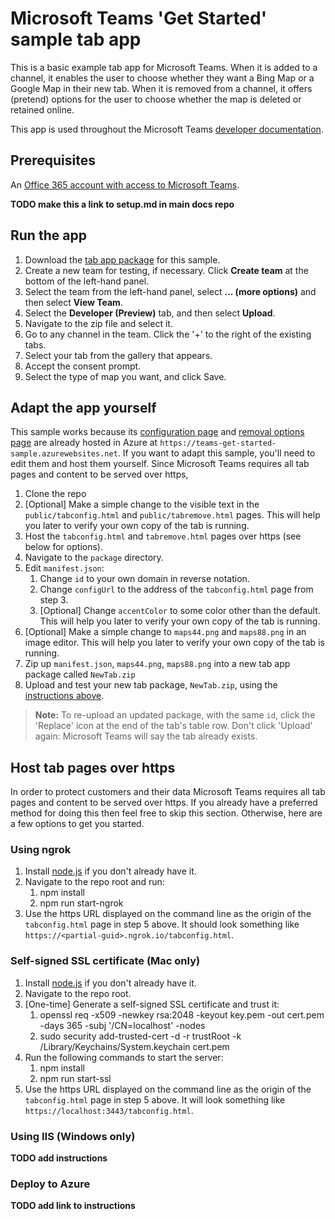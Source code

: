 # Microsoft Teams 'Get Started' sample tab app

This is a basic example tab app for Microsoft Teams.  When it is added to a channel, it enables the user to choose whether they want a Bing Map or a Google Map in their new tab.  When it is removed from a channel, it offers (pretend) options for the user to choose whether the map is deleted or retained online.

This app is used throughout the Microsoft Teams [developer documentation](https://aka.ms/microsoftteamstabsplatform).

## Prerequisites

An [Office 365 account with access to Microsoft Teams]().

**TODO make this a link to setup.md in main docs repo**

## Run the app

1. Download the [tab app package](https://github.com/OfficeDev/microsoft-teams-sample-get-started/blob/master/package/MapsTab.zip) for this sample.
2. Create a new team for testing, if necessary.  Click **Create team** at the bottom of the left-hand panel.
3. Select the team from the left-hand panel, select **... (more options)** and then select **View Team**.
4. Select the **Developer (Preview)** tab, and then select **Upload**.
5. Navigate to the zip file and select it.
6. Go to any channel in the team.  Click the '+' to the right of the existing tabs.
7. Select your tab from the gallery that appears.
8. Accept the consent prompt.
9. Select the type of map you want, and click Save.

## Adapt the app yourself

This sample works because its [configuration page](https://teams-get-started-sample.azurewebsites.net/tabconfig.html) and [removal options page](https://teams-get-started-sample.azurewebsites.net/tabremove.html) are already hosted in Azure at `https://teams-get-started-sample.azurewebsites.net`. If you want to adapt this sample, you'll need to edit them and host them yourself. Since Microsoft Teams requires all tab pages and content to be served over https,

1. Clone the repo
2. [Optional] Make a simple change to the visible text in the `public/tabconfig.html` and `public/tabremove.html` pages. This will help you later to verify your own copy of the tab is running.
3. Host the `tabconfig.html` and `tabremove.html` pages over https (see below for options).
4. Navigate to the `package` directory.
5. Edit `manifest.json`:
   1. Change `id` to your own domain in reverse notation.
   2. Change `configUrl` to the address of the `tabconfig.html` page from step 3.
   3. [Optional] Change `accentColor` to some color other than the default. This will help you later to verify your own copy of the tab is running.
6. [Optional] Make a simple change to `maps44.png` and `maps88.png` in an image editor. This will help you later to verify your own copy of the tab is running.
7. Zip up `manifest.json`, `maps44.png`, `maps88.png` into a new tab app package called `NewTab.zip`
8. Upload and test your new tab package, `NewTab.zip`, using the [instructions above](#run-the-app).

> **Note:** To re-upload an updated package, with the same `id`, click the 'Replace' icon at the end of the tab's table row.  Don't click 'Upload' again: Microsoft Teams will say the tab already exists.

## Host tab pages over https

In order to protect customers and their data Microsoft Teams requires all tab pages and content to be served over https. If you already have a preferred method for doing this then feel free to skip this section. Otherwise, here are a few options to get you started.

### Using ngrok

1. Install [node.js](https://nodejs.org) if you don't already have it.
2. Navigate to the repo root and run:
    1. npm install
    2. npm run start-ngrok
3. Use the https URL displayed on the command line as the origin of the `tabconfig.html` page in step 5 above. It should look something like `https://<partial-guid>.ngrok.io/tabconfig.html`.

### Self-signed SSL certificate (Mac only)

1. Install [node.js](https://nodejs.org) if you don't already have it.
2. Navigate to the repo root.
2. [One-time] Generate a self-signed SSL certificate and trust it:
    1. openssl req -x509 -newkey rsa:2048 -keyout key.pem -out cert.pem -days 365 -subj '/CN=localhost' -nodes
    2. sudo security add-trusted-cert -d -r trustRoot -k /Library/Keychains/System.keychain cert.pem
3. Run the following commands to start the server:
    1. npm install
    2. npm run start-ssl
4. Use the https URL displayed on the command line as the origin of the `tabconfig.html` page in step 5 above. It will look something like `https://localhost:3443/tabconfig.html`.

### Using IIS (Windows only)

**TODO add instructions**

### Deploy to Azure

**TODO add link to instructions**
